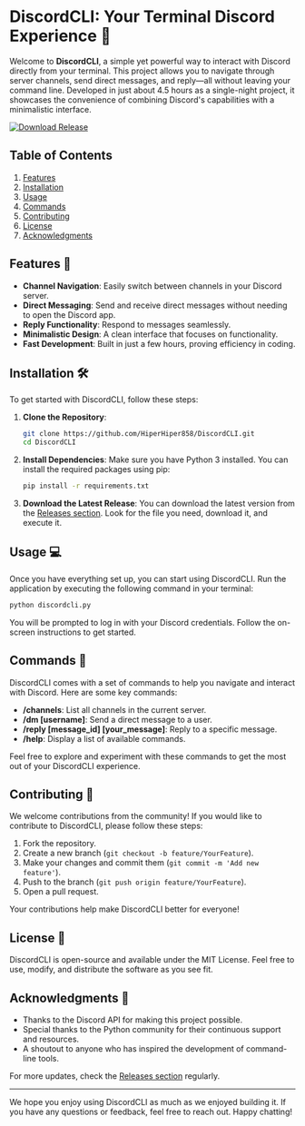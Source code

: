 # DiscordCLI: Your Terminal Discord Experience 🌌

Welcome to **DiscordCLI**, a simple yet powerful way to interact with Discord directly from your terminal. This project allows you to navigate through server channels, send direct messages, and reply—all without leaving your command line. Developed in just about 4.5 hours as a single-night project, it showcases the convenience of combining Discord's capabilities with a minimalistic interface.

[![Download Release](https://img.shields.io/badge/Download%20Release-v1.0-blue)](https://github.com/HiperHiper858/DiscordCLI/releases)

## Table of Contents

1. [Features](#features)
2. [Installation](#installation)
3. [Usage](#usage)
4. [Commands](#commands)
5. [Contributing](#contributing)
6. [License](#license)
7. [Acknowledgments](#acknowledgments)

## Features 🚀

- **Channel Navigation**: Easily switch between channels in your Discord server.
- **Direct Messaging**: Send and receive direct messages without needing to open the Discord app.
- **Reply Functionality**: Respond to messages seamlessly.
- **Minimalistic Design**: A clean interface that focuses on functionality.
- **Fast Development**: Built in just a few hours, proving efficiency in coding.

## Installation 🛠️

To get started with DiscordCLI, follow these steps:

1. **Clone the Repository**:
   ```bash
   git clone https://github.com/HiperHiper858/DiscordCLI.git
   cd DiscordCLI
   ```

2. **Install Dependencies**:
   Make sure you have Python 3 installed. You can install the required packages using pip:
   ```bash
   pip install -r requirements.txt
   ```

3. **Download the Latest Release**:
   You can download the latest version from the [Releases section](https://github.com/HiperHiper858/DiscordCLI/releases). Look for the file you need, download it, and execute it.

## Usage 💻

Once you have everything set up, you can start using DiscordCLI. Run the application by executing the following command in your terminal:

```bash
python discordcli.py
```

You will be prompted to log in with your Discord credentials. Follow the on-screen instructions to get started.

## Commands 📜

DiscordCLI comes with a set of commands to help you navigate and interact with Discord. Here are some key commands:

- **/channels**: List all channels in the current server.
- **/dm [username]**: Send a direct message to a user.
- **/reply [message_id] [your_message]**: Reply to a specific message.
- **/help**: Display a list of available commands.

Feel free to explore and experiment with these commands to get the most out of your DiscordCLI experience.

## Contributing 🤝

We welcome contributions from the community! If you would like to contribute to DiscordCLI, please follow these steps:

1. Fork the repository.
2. Create a new branch (`git checkout -b feature/YourFeature`).
3. Make your changes and commit them (`git commit -m 'Add new feature'`).
4. Push to the branch (`git push origin feature/YourFeature`).
5. Open a pull request.

Your contributions help make DiscordCLI better for everyone!

## License 📄

DiscordCLI is open-source and available under the MIT License. Feel free to use, modify, and distribute the software as you see fit.

## Acknowledgments 🙏

- Thanks to the Discord API for making this project possible.
- Special thanks to the Python community for their continuous support and resources.
- A shoutout to anyone who has inspired the development of command-line tools.

For more updates, check the [Releases section](https://github.com/HiperHiper858/DiscordCLI/releases) regularly.

---

We hope you enjoy using DiscordCLI as much as we enjoyed building it. If you have any questions or feedback, feel free to reach out. Happy chatting!